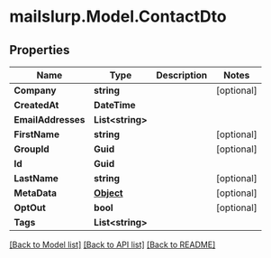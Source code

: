 # mailslurp.Model.ContactDto
## Properties

Name | Type | Description | Notes
------------ | ------------- | ------------- | -------------
**Company** | **string** |  | [optional] 
**CreatedAt** | **DateTime** |  | 
**EmailAddresses** | **List&lt;string&gt;** |  | 
**FirstName** | **string** |  | [optional] 
**GroupId** | **Guid** |  | [optional] 
**Id** | **Guid** |  | 
**LastName** | **string** |  | [optional] 
**MetaData** | [**Object**](.md) |  | [optional] 
**OptOut** | **bool** |  | [optional] 
**Tags** | **List&lt;string&gt;** |  | 

[[Back to Model list]](../README.md#documentation-for-models) [[Back to API list]](../README.md#documentation-for-api-endpoints) [[Back to README]](../README.md)

